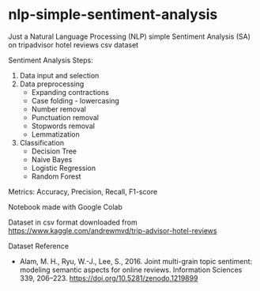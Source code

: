 # nlp-simple-sentiment-analysis
Just a Natural Language Processing (NLP) simple Sentiment Analysis (SA) on tripadvisor hotel reviews csv dataset

Sentiment Analysis Steps:
1. Data input and selection
2. Data preprocessing
    - Expanding contractions
    - Case folding - lowercasing
    - Number removal
    - Punctuation removal
    - Stopwords removal
    - Lemmatization
3. Classification
    - Decision Tree
    - Naive Bayes
    - Logistic Regression
    - Random Forest

Metrics: Accuracy, Precision, Recall, F1-score

Notebook made with Google Colab

Dataset in csv format downloaded from https://www.kaggle.com/andrewmvd/trip-advisor-hotel-reviews

Dataset Reference
- Alam, M. H., Ryu, W.-J., Lee, S., 2016. Joint multi-grain topic sentiment: modeling semantic aspects for online reviews. Information Sciences 339, 206–223.
https://doi.org/10.5281/zenodo.1219899